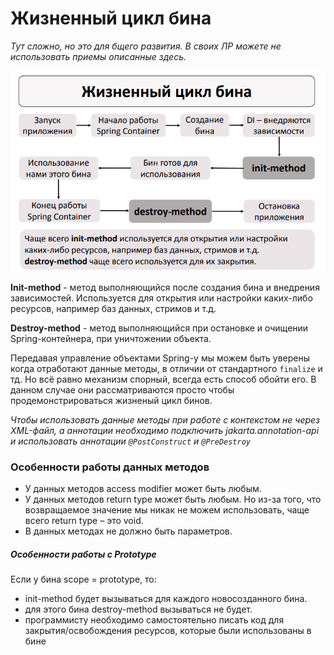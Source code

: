 <h1>
    Жизненный цикл бина
</h1>

*Тут сложно, но это для бщего развития. В своих ЛР можете не использовать приемы описанные здесь.*

![lifeCycle.png](images/lifeCycle.png)

**Init-method** - метод выполняющийся после создания бина и внедрения зависимостей. Используется для открытия или
настройки каких-либо ресурсов, например баз данных, стримов и т.д.

**Destroy-method** - метод выполняющийся при остановке и очищении Spring-контейнера, при уничтожении объекта.

Передавая управление объектами Spring-у мы можем быть уверены когда отработают данные методы, в отличии от
стандартного ```finalize``` и тд. Но всё равно механизм спорный, всегда есть способ обойти его. В данном случае они
рассматриваются просто чтобы продемонстрироваться жизненый цикл бинов.

*Чтобы использовать данные методы при работе с контекстом не через XML-файл, а аннотации необходимо подключить
jakarta.annotation-api и использовать аннотации ```@PostConstruct``` и ```@PreDestroy```*

<h3>
    Особенности работы данных методов
</h3>

- У данных методов access modifier может быть любым.
- У данных методов return type может быть любым. Но из-за того, что возвращаемое значение мы никак не можем
  использовать, чаще всего return type – это void.
- В данных методах не должно быть параметров.

<h5>
  Особенности работы с Prototype
</h5>

Если у бина scope = prototype, то:

- init-method будет вызываться для каждого новосозданного бина.
- для этого бина destroy-method вызываться не будет.
- программисту необходимо самостоятельно писать код для закрытия/освобождения ресурсов, которые были использованы в бине